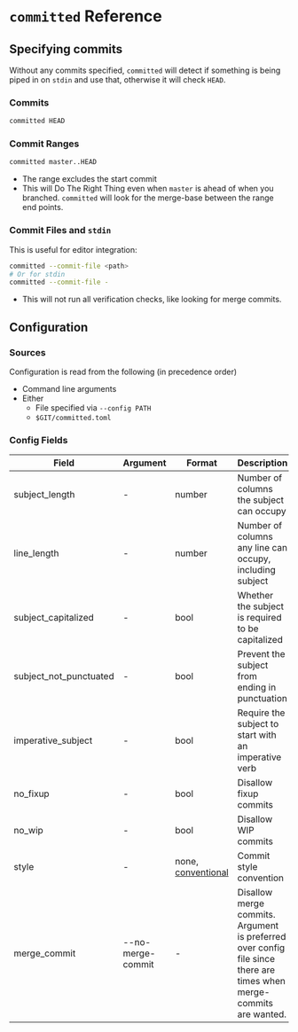 # `committed` Reference

## Specifying commits

Without any commits specified, `committed` will detect if something is being
piped in on `stdin` and use that, otherwise it will check `HEAD`.

### Commits

```bash
committed HEAD
```

### Commit Ranges

```bash
committed master..HEAD
```

- The range excludes the start commit
- This will Do The Right Thing even when `master` is ahead of when you
  branched.  `committed` will look for the merge-base between the range end
  points.

### Commit Files and `stdin`

This is useful for editor integration:

```bash
committed --commit-file <path>
# Or for stdin
committed --commit-file -
```

- This will not run all verification checks, like looking for merge commits.

## Configuration

### Sources

Configuration is read from the following (in precedence order)

- Command line arguments
- Either
  - File specified via `--config PATH`
  - `$GIT/committed.toml`

### Config Fields

| Field                  | Argument          | Format | Description |
|------------------------|-------------------|--------|-------------|
| subject_length         | \-                | number | Number of columns the subject can occupy |
| line_length            | \-                | number | Number of columns any line can occupy, including subject |
| subject_capitalized    | \-                | bool   | Whether the subject is required to be capitalized |
| subject_not_punctuated | \-                | bool   | Prevent the subject from ending in punctuation |
| imperative_subject     | \-                | bool   | Require the subject to start with an imperative verb |
| no_fixup               | \-                | bool   | Disallow fixup commits |
| no_wip                 | \-                | bool   | Disallow WIP commits |
| style                  | \-                | none, [conventional] | Commit style convention |
| merge_commit           | --no-merge-commit | \-     | Disallow merge commits. Argument is preferred over config file since there are times when merge-commits are wanted. |

[conventional]: https://www.conventionalcommits.org/
